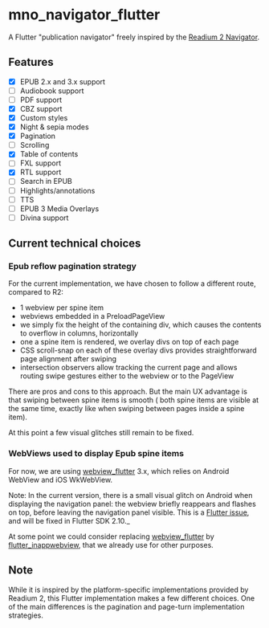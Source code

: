 # mno_navigator_flutter

A Flutter "publication navigator" freely inspired by
the [Readium 2 Navigator](https://readium.org/technical/r2-navigator-architecture/).

## Features

- [x] EPUB 2.x and 3.x support
- [ ] Audiobook support
- [ ] PDF support
- [x] CBZ support
- [x] Custom styles
- [x] Night & sepia modes
- [x] Pagination
- [ ] Scrolling
- [x] Table of contents
- [ ] FXL support
- [x] RTL support
- [ ] Search in EPUB
- [ ] Highlights/annotations
- [ ] TTS
- [ ] EPUB 3 Media Overlays
- [ ] Divina support

## Current technical choices

### Epub reflow pagination strategy

For the current implementation, we have chosen to follow a different route, compared to R2:

- 1 webview per spine item
- webviews embedded in a PreloadPageView
- we simply fix the height of the containing div, which causes the contents to overflow in columns, horizontally
- one a spine item is rendered, we overlay divs on top of each page
- CSS scroll-snap on each of these overlay divs provides straightforward page alignment after swiping
- intersection observers allow tracking the current page and allows routing swipe gestures either to the webview or
  to the PageView

There are pros and cons to this approach. But the main UX advantage is that swiping between spine items is smooth (
both spine items are visible at the same time, exactly like when swiping between pages inside a spine item).

At this point a few visual glitches still remain to be fixed.

### WebViews used to display Epub spine items

For now, we are using [webview_flutter](https://pub.dev/packages/webview_flutter) 3.x, which relies on Android WebView
and iOS WkWebView. 

Note: In the current version, there is a small visual glitch on Android when displaying the navigation panel: the webview briefly 
reappears and flashes on top, before leaving the navigation panel visible. This is a 
[Flutter issue](https://github.com/flutter/flutter/issues/95343), and will be fixed in Flutter SDK 2.10._

At some point we could consider replacing [webview_flutter](https://pub.dev/packages/webview_flutter)
by [flutter_inappwebview](https://pub.dev/packages/flutter_inappwebview), that we already use for other purposes.

## Note

While it is inspired by the platform-specific implementations provided by Readium 2, this Flutter implementation makes a
few different choices. One of the main differences is the pagination and page-turn implementation strategies. 
